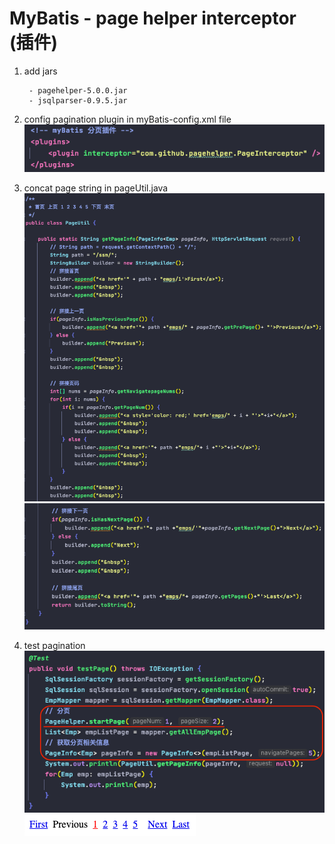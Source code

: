 # MyBatis - page helper interceptor (插件)


1. add jars

        - pagehelper-5.0.0.jar
        - jsqlparser-0.9.5.jar


2. config pagination plugin in myBatis-config.xml file
![paginationPluginConfig](imagePool/paginationPluginConfig.png)


3. concat page string in pageUtil.java
![paginationUtil_0](imagePool/paginationUtil_0.png)
![paginationUtil_1](imagePool/paginationUtil_1.png)


4. test pagination
![paginationTest](imagePool/paginationTest.png)
![paginationResult](imagePool/paginationResult.png)
